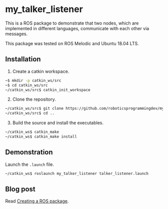 # my_talker_listener
This is a ROS package to demonstrate that two nodes, which are implemented in different languages, communicate with each other via messages.

This package was tested on ROS Melodic and Ubuntu 18.04 LTS.

## Installation
1. Create a catkin workspace.
```bash
~$ mkdir -p catkin_ws/src
~$ cd catkin_ws/src
~/catkin_ws/src$ catkin_init_workspace
```

2. Clone the repository.
```bash
~/catkin_ws/src$ git clone https://github.com/roboticsprogrammingdev/my_talker_listener.git
~/catkin_ws/src$ cd ..
```

3. Build the source and install the executables.
```bash
~/catkin_ws$ catkin_make
~/catkin_ws$ catkin_make install
```

## Demonstration
Launch the `.launch` file.
```bash
~/catkin_ws$ roslaunch my_talker_listener talker_listener.launch
```

## Blog post
Read [Creating a ROS package](https://blog.roboticsprogamming.dev/2020/10/creating-ros-package.html).
